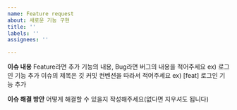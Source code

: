 ```yaml
---
name: Feature request
about: 새로운 기능 구현
title: ''
labels: ''
assignees: ''

---
```


**이슈 내용**
Feature라면 추가 기능의 내용, Bug라면 버그의 내용을 적어주세요 ex) 로그인 기능 추가
이슈의 제목은 깃 커밋 컨벤션을 따라서 적어주세요 ex) [feat] 로그인 기능 추가

**이슈 해결 방안**
어떻게 해결할 수 있을지 작성해주세요(없다면 지우셔도 됩니다)
